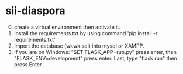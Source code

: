 # sii-diaspora

0. create a virtual environment then activate it.
1. Install the requirements.txt by using command 'pip install -r requirements.txt'
2. Import the database (wkwk.sql) into mysql or XAMPP. 
3. If you are on Windows: "SET FLASK_APP=run.py" press enter, then "FLASK_ENV=development" press enter. Last, type "flask run" then press Enter.
